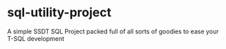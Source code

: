 # sql-utility-project
A simple SSDT SQL Project packed full of all sorts of goodies to ease your T-SQL development
